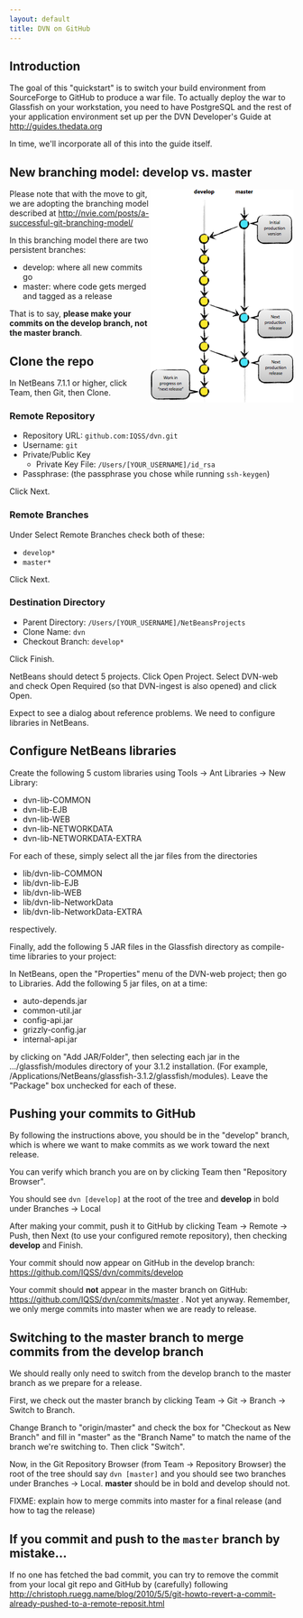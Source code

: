 ```yaml
---
layout: default
title: DVN on GitHub
---
```

## Introduction

The goal of this "quickstart" is to switch your build environment from SourceForge to GitHub to produce a war file. To actually deploy the war to Glassfish on your workstation, you need to have PostgreSQL and the rest of your application environment set up per the DVN Developer's Guide at http://guides.thedata.org

In time, we'll incorporate all of this into the guide itself.

## New branching model: develop vs. master

<a href="http://nvie.com/posts/a-successful-git-branching-model/"><img src="master-develop.png" align="right" ></a>

Please note that with the move to git, we are adopting the branching model described at http://nvie.com/posts/a-successful-git-branching-model/

In this branching model there are two persistent branches:

- develop: where all new commits go
- master: where code gets merged and tagged as a release

That is to say, **please make your commits on the develop branch, not the master branch**. 

## Clone the repo

In NetBeans 7.1.1 or higher, click Team, then Git, then Clone.

### Remote Repository

- Repository URL: `github.com:IQSS/dvn.git`
- Username: `git`
- Private/Public Key
    - Private Key File: `/Users/[YOUR_USERNAME]/id_rsa`
- Passphrase: (the passphrase you chose while running `ssh-keygen`) 

Click Next.

### Remote Branches

Under Select Remote Branches check both of these:

- `develop*`
- `master*`

Click Next.

### Destination Directory

- Parent Directory: `/Users/[YOUR_USERNAME]/NetBeansProjects`
- Clone Name: `dvn`
- Checkout Branch: `develop*`

Click Finish.

NetBeans should detect 5 projects. Click Open Project. Select DVN-web and check Open Required (so that DVN-ingest is also opened) and click Open.

Expect to see a dialog about reference problems. We need to configure libraries in NetBeans.

## Configure NetBeans libraries

Create the following 5 custom libraries using Tools -> Ant Libraries -> New Library:

- dvn-lib-COMMON
- dvn-lib-EJB
- dvn-lib-WEB
- dvn-lib-NETWORKDATA
- dvn-lib-NETWORKDATA-EXTRA

For each of these, simply select all the jar files from the directories

- lib/dvn-lib-COMMON
- lib/dvn-lib-EJB
- lib/dvn-lib-WEB
- lib/dvn-lib-NetworkData
- lib/dvn-lib-NetworkData-EXTRA

respectively.

Finally, add the following 5 JAR files in the Glassfish directory as compile-time libraries to your project:

In NetBeans, open the "Properties" menu of the DVN-web project; then go to Libraries. Add the following 5 jar files, on at a time:
 
- auto-depends.jar
- common-util.jar
- config-api.jar
- grizzly-config.jar
- internal-api.jar

by clicking on "Add JAR/Folder", then selecting each jar in the .../glassfish/modules directory of your 3.1.2 installation. (For example, /Applications/NetBeans/glassfish-3.1.2/glassfish/modules). Leave the "Package" box unchecked for each of these. 

## Pushing your commits to GitHub

By following the instructions above, you should be in the "develop" branch, which is where we want to make commits as we work toward the next release.

You can verify which branch you are on by clicking Team then "Repository Browser".

You should see `dvn [develop]` at the root of the tree and **develop** in bold under Branches -> Local

After making your commit, push it to GitHub by clicking Team -> Remote -> Push, then Next (to use your configured remote repository), then checking **develop** and Finish.

Your commit should now appear on GitHub in the develop branch: https://github.com/IQSS/dvn/commits/develop

Your commit should **not** appear in the master branch on GitHub: https://github.com/IQSS/dvn/commits/master  . Not yet anyway. Remember, we only merge commits into master when we are ready to release.

## Switching to the master branch to merge commits from the develop branch

We should really only need to switch from the develop branch to the master branch as we prepare for a release.

First, we check out the master branch by clicking Team -> Git -> Branch -> Switch to Branch.

Change Branch to "origin/master" and check the box for "Checkout as New Branch" and fill in "master" as the "Branch Name" to match the name of the branch we're switching to. Then click "Switch".

Now, in the Git Repository Browser (from Team -> Repository Browser) the root of the tree should say `dvn [master]` and you should see two branches under Branches -> Local. **master** should be in bold and develop should not.

FIXME: explain how to merge commits into master for a final release (and how to tag the release)

## If you commit and push to the `master` branch by mistake...

If no one has fetched the bad commit, you can try to remove the commit from your local git repo and GitHub by (carefully) following http://christoph.ruegg.name/blog/2010/5/5/git-howto-revert-a-commit-already-pushed-to-a-remote-reposit.html

